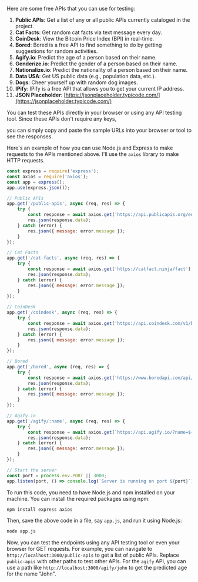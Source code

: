 Here are some free APIs that you can use for testing:

1. **Public APIs**: Get a list of any or all public APIs currently cataloged in the project.
2. **Cat Facts**: Get random cat facts via text message every day.
3. **CoinDesk**: View the Bitcoin Price Index (BPI) in real-time.
4. **Bored**: Bored is a free API to find something to do by getting suggestions for random activities.
5. **Agify.io**: Predict the age of a person based on their name.
6. **Genderize.io**: Predict the gender of a person based on their name.
7. **Nationalize.io**: Predict the nationality of a person based on their name.
8. **Data USA**: Get US public data (e.g., population data, etc.).
9. **Dogs**: Cheer yourself up with random dog images.
10. **IPify**: IPify is a free API that allows you to get your current IP address.
11. **JSON Placeholder**: [https://jsonplaceholder.typicode.com/](https://jsonplaceholder.typicode.com/)

You can test these APIs directly in your browser or using any API testing tool. Since these APIs don't require any keys, 

you can simply copy and paste the sample URLs into your browser or tool to see the responses.

Here's an example of how you can use Node.js and Express to make requests to the APIs mentioned above. I'll use the `axios` library to make HTTP requests.

```javascript
const express = require('express');
const axios = require('axios');
const app = express();
app.use(express.json());

// Public APIs
app.get('/public-apis', async (req, res) => {
    try {
        const response = await axios.get('https://api.publicapis.org/entries');
        res.json(response.data);
    } catch (error) {
        res.json({ message: error.message });
    }
});

// Cat Facts
app.get('/cat-facts', async (req, res) => {
    try {
        const response = await axios.get('https://catfact.ninja/fact');
        res.json(response.data);
    } catch (error) {
        res.json({ message: error.message });
    }
});

// CoinDesk
app.get('/coindesk', async (req, res) => {
    try {
        const response = await axios.get('https://api.coindesk.com/v1/bpi/currentprice.json');
        res.json(response.data);
    } catch (error) {
        res.json({ message: error.message });
    }
});

// Bored
app.get('/bored', async (req, res) => {
    try {
        const response = await axios.get('https://www.boredapi.com/api/activity');
        res.json(response.data);
    } catch (error) {
        res.json({ message: error.message });
    }
});

// Agify.io
app.get('/agify/:name', async (req, res) => {
    try {
        const response = await axios.get(`https://api.agify.io/?name=${req.params.name}`);
        res.json(response.data);
    } catch (error) {
        res.json({ message: error.message });
    }
});

// Start the server
const port = process.env.PORT || 3000;
app.listen(port, () => console.log(`Server is running on port ${port}`));
```

To run this code, you need to have Node.js and npm installed on your machine. You can install the required packages using npm:

```bash
npm install express axios
```

Then, save the above code in a file, say `app.js`, and run it using Node.js:

```bash
node app.js
```

Now, you can test the endpoints using any API testing tool or even your browser for GET requests. For example, you can navigate to `http://localhost:3000/public-apis` to get a list of public APIs. Replace `public-apis` with other paths to test other APIs. For the `agify` API, 
you can use a path like `http://localhost:3000/agify/john` to get the predicted age for the name "John".

